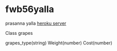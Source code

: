 # fwb56yalla
prasanna yalla
[heroku server](https://fwb56yalla.herokuapp.com/)

Class grapes

grapes_type(string)
Weight(number)
Cost(number)